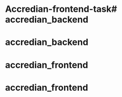 # Accredian-frontend-task# accredian_backend
# accredian_backend
# accredian_frontend
# accredian_frontend
